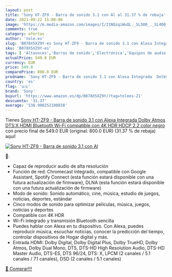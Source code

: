 ```yaml
---
layout: post
title: 'Sony HT-ZF9 - Barra de sonido 3.1 con Al al 31.37 % de rebaja'
date: 2021-09-22 15:08:06
image: 'https://m.media-amazon.com/images/I/21NQzqiWuQL._SL500_._SL400_.jpg'
comments: true
category: ofertas
author: 'tole.es'
slug: 'B078X5XZ9Y-es Sony HT-ZF9 - Barra de sonido 3.1 con Alexa Integrada...'
sku: 'B078X5XZ9Y-es'
tags: [ 'Altavoces','Barras de sonido','Electrónica','Equipos de audio y Hi-Fi','alexa','sony', ]
actualPrice: 549.0 EUR
currency: EUR
price: 549.0
comparePrice: 800.0 EUR
prodname: 'Sony HT-ZF9 - Barra de sonido 3.1 con Alexa Integrada  Dolby Atmos  DTS:X  HDMI  Bluetooth  Wi-Fi  compatible con 4K HDR  HDCP 2.2   color negro'
country: 'es'
flag: '🇪🇸'
brand: 'Sony'
buyurl: 'https://www.amazon.es/dp/B078X5XZ9Y/?tag=tolees-21'
descuento: '31.37'
average: '538.900252100838'
---
```


Tienes [Sony HT-ZF9 - Barra de sonido 3.1 con Alexa Integrada  Dolby Atmos  DTS:X  HDMI  Bluetooth  Wi-Fi  compatible con 4K HDR  HDCP 2.2   color negro](https://www.amazon.es/dp/B078X5XZ9Y/?tag=tolees-21) con precio final de  549.0 EUR (original: 800.0 EUR) (31.37 %  de rebaja) aqui!

[![Sony HT-ZF9 - Barra de sonido 3.1 con Al](https://m.media-amazon.com/images/I/21NQzqiWuQL._SL500_._SL400_.jpg)](https://www.amazon.es/dp/B078X5XZ9Y/?tag=tolees-21)

🔎:

- Capaz de reproducir audio de alta resolución
- Función de red: Chromecast integrado, compatible con Google Assistant, Spotify Connect (esta función estará disponible con una futura actualización de firmware), DLNA (esta función estará disponible con una futura actualización de firmware)
- Modo de sonido: Sonido automático, cine, música, estudio de juegos, noticias, deportes, estándar
- Cinco modos de sonido para optimizar películas, música, juegos, noticias y deportes
- Compatible con 4K HDR
- Wi-Fi integrado y transmisión Bluetooth sencilla
- Puedes hablar con Alexa en tu dispositivo. Con Alexa, puedes reproducir música, escuchar noticias, conocer la predicción del tiempo, controlar dispositivos de Hogar digital y más.
- Entrada HDMI: Dolby Digital, Dolby Digital Plus, Dolby TrueHD, Dolby Atmos, Dolby Dual Mono, DTS, DTS-HD High Resolution Audio, DTS-HD Master Audio, DTS-ES, DTS 96/24, DTS: X, LPCM (2 canales / 5.1 canales / 7.1 canales), DSD (2 canales / 5.1 canales)

[🛒 Comprar!!!](https://www.amazon.es/dp/B078X5XZ9Y/?tag=tolees-21)
